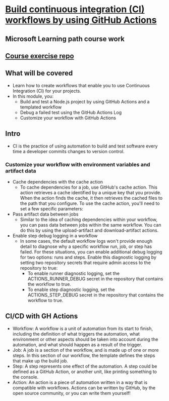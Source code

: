 # [Build continuous integration (CI) workflows by using GitHub Actions](https://learn.microsoft.com/en-us/training/modules/github-actions-ci/)

## Microsoft Learning path course work

## [Course exercise repo](https://github.com/ZakBrinlee/skills-test-with-actions/tree/ci)

## What will be covered
- Learn how to create workflows that enable you to use Continuous Integration (CI) for your projects.
- In this module, you:
  - Build and test a Node.js project by using GitHub Actions and a templated workflow
  - Debug a failed test using the GitHub Actions Log
  - Customize your workflow with GitHub Actions

## Intro
- CI is the practice of using automation to build and test software every time a developer commits changes to version control.

### Customize your workflow with environment variables and artifact data
- Cache dependencies with the cache action
  - To cache dependencies for a job, use GitHub's cache action. This action retrieves a cache identified by a unique key that you provide. When the action finds the cache, it then retrieves the cached files to the path that you configure. To use the cache action, you'll need to set a few specific parameters:
- Pass artifact data between jobs
  - Similar to the idea of caching dependencies within your workflow, you can pass data between jobs within the same workflow. You can do this by using the upload-artifact and download-artifact actions.
- Enable step debug logging in a workflow
  - In some cases, the default workflow logs won't provide enough detail to diagnose why a specific workflow run, job, or step has failed. For these situations, you can enable additional debug logging for two options: runs and steps. Enable this diagnostic logging by setting two repository secrets that require admin access to the repository to true:
    - To enable runner diagnostic logging, set the ACTIONS_RUNNER_DEBUG secret in the repository that contains the workflow to true.
    - To enable step diagnostic logging, set the ACTIONS_STEP_DEBUG secret in the repository that contains the workflow to true.


## CI/CD with GH Actions
- Workflow: A workflow is a unit of automation from its start to finish, including the definition of what triggers the automation, what environment or other aspects should be taken into account during the automation, and what should happen as a result of the trigger.
- Job: A job is a section of the workflow, and is made up of one or more steps. In this section of our workflow, the template defines the steps that make up the build job.
- Step: A step represents one effect of the automation. A step could be defined as a GitHub Action, or another unit, like printing something to the console.
- Action: An action is a piece of automation written in a way that is compatible with workflows. Actions can be written by GitHub, by the open source community, or you can write them yourself!

